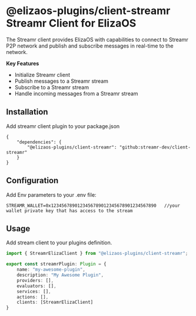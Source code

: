 # @elizaos-plugins/client-streamr Streamr Client for ElizaOS

The Streamr client provides ElizaOS with capabilities to connect to Streamr P2P network and publish and subscribe messages in real-time to the network.

**Key Features**
- Initialize Streamr client
- Publish messages to a Streamr stream
- Subscribe to a Streamr stream
- Handle incoming messages from a Streamr stream

## Installation
Add streamr client plugin to your package.json
```
{
    "dependencies": {
        "@elizaos-plugins/client-streamr": "github:streamr-dev/client-streamr"
    }
}
```

## Configuration

Add Env parameters to your .env file:

```
STREAMR_WALLET=0x1234567890123456789012345678901234567890   //your wallet private key that has access to the stream
```

## Usage

Add stream client to your plugins definition.

```typescript
import { StreamrElizaClient } from "@elizaos-plugins/client-streamr";

export const streamrPlugin: Plugin = {
    name: "my-awesome-plugin",
    description: "My Awesome Plugin",
    providers: [],
    evaluators: [],
    services: [],
    actions: [],
    clients: [StreamrElizaClient]
}
```










